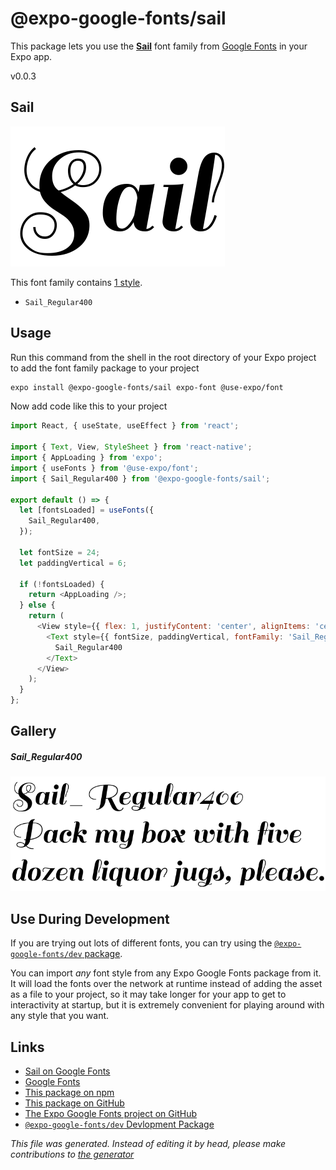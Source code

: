 # @expo-google-fonts/sail

This package lets you use the [**Sail**](https://fonts.google.com/specimen/Sail) font family from [Google Fonts](https://fonts.google.com/) in your Expo app.

v0.0.3

## Sail

![Sail](./font-family.png)

This font family contains [1 style](#gallery).

- `Sail_Regular400`

## Usage

Run this command from the shell in the root directory of your Expo project to add the font family package to your project
```sh
expo install @expo-google-fonts/sail expo-font @use-expo/font
```

Now add code like this to your project
```js
import React, { useState, useEffect } from 'react';

import { Text, View, StyleSheet } from 'react-native';
import { AppLoading } from 'expo';
import { useFonts } from '@use-expo/font';
import { Sail_Regular400 } from '@expo-google-fonts/sail';

export default () => {
  let [fontsLoaded] = useFonts({
    Sail_Regular400,
  });

  let fontSize = 24;
  let paddingVertical = 6;

  if (!fontsLoaded) {
    return <AppLoading />;
  } else {
    return (
      <View style={{ flex: 1, justifyContent: 'center', alignItems: 'center' }}>
        <Text style={{ fontSize, paddingVertical, fontFamily: 'Sail_Regular400' }}>
          Sail_Regular400
        </Text>
      </View>
    );
  }
};

```

## Gallery

##### Sail_Regular400
![Sail_Regular400](./448cb365963b156da5ce3bb2b69bd8c6837dfd0a2beb5f00d831143b1910ec6e.ttf.png)


## Use During Development

If you are trying out lots of different fonts, you can try using the [`@expo-google-fonts/dev` package](https://github.com/expo/google-fonts/tree/master/font-packages/dev#readme).

You can import *any* font style from any Expo Google Fonts package from it. It will load the fonts
over the network at runtime instead of adding the asset as a file to your project, so it may take longer
for your app to get to interactivity at startup, but it is extremely convenient
for playing around with any style that you want.

## Links

- [Sail on Google Fonts](https://fonts.google.com/specimen/Sail)
- [Google Fonts](https://fonts.google.com/)
- [This package on npm](https://www.npmjs.com/package/@expo-google-fonts/sail)
- [This package on GitHub](https://github.com/expo/google-fonts/tree/master/font-packages/sail)
- [The Expo Google Fonts project on GitHub](https://github.com/expo/google-fonts)
- [`@expo-google-fonts/dev` Devlopment Package](https://github.com/expo/google-fonts/tree/master/font-packages/dev)


*This file was generated. Instead of editing it by head, please make contributions to [the generator](https://github.com/expo/google-fonts/tree/master/packages/generator)*
